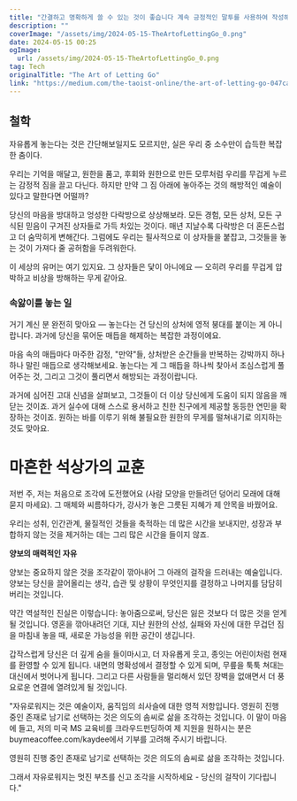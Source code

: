 ```yaml
---
title: "간결하고 명확하게 쓸 수 있는 것이 좋습니다 계속 긍정적인 말투를 사용하여 작성해 주세요"
description: ""
coverImage: "/assets/img/2024-05-15-TheArtofLettingGo_0.png"
date: 2024-05-15 00:25
ogImage: 
  url: /assets/img/2024-05-15-TheArtofLettingGo_0.png
tag: Tech
originalTitle: "The Art of Letting Go"
link: "https://medium.com/the-taoist-online/the-art-of-letting-go-047ca8891eb6"
---
```



## 철학

자유롭게 놓는다는 것은 간단해보일지도 모르지만, 실은 우리 중 소수만이 습득한 복잡한 춤이다.

우리는 기억을 매달고, 원한을 품고, 후회와 원한으로 만든 모루처럼 우리를 무겁게 누르는 감정적 짐을 끌고 다닌다. 하지만 만약 그 짐 아래에 놓아주는 것의 해방적인 예술이 있다고 말한다면 어떨까?

당신의 마음을 방대하고 엉성한 다락방으로 상상해보라. 모든 경험, 모든 상처, 모든 구식된 믿음이 구겨진 상자들로 가득 차있는 것이다. 매년 지날수록 다락방은 더 혼돈스럽고 더 숨막히게 변해간다. 그럼에도 우리는 필사적으로 이 상자들을 붙잡고, 그것들을 놓는 것이 가져다 줄 공허함을 두려워한다.



이 세상의 유머는 여기 있지요. 그 상자들은 닻이 아니에요 — 오히려 우리를 무겁게 압박하고 비상을 방해하는 무게 같아요.

### 속앓이를 놓는 일

거기 계신 분 완전히 맞아요 — 놓는다는 건 당신의 상처에 영적 붕대를 붙이는 게 아니랍니다. 과거에 당신을 묶어둔 매듭을 해제하는 복잡한 과정이에요.

마음 속의 매듭마다 마주한 감정, "만약"들, 상처받은 순간들을 반복하는 강박까지 하나하나 말린 매듭으로 생각해보세요. 놓는다는 게 그 매듭을 하나씩 찾아서 조심스럽게 풀어주는 것, 그리고 그것이 풀리면서 해방되는 과정이랍니다.



과거에 심어진 고대 신념을 살펴보고, 그것들이 더 이상 당신에게 도움이 되지 않음을 깨닫는 것이죠. 과거 실수에 대해 스스로 용서하고 친한 친구에게 제공할 동등한 연민을 확장하는 것이죠. 원하는 바를 이루기 위해 불필요한 원한의 무게를 떨쳐내기로 의지하는 것도 맞아요.

# 마흔한 석상가의 교훈

저번 주, 저는 처음으로 조각에 도전했어요 (사람 모양을 만들려던 덩어리 모래에 대해 묻지 마세요). 그 매체와 씨름하다가, 강사가 놓은 그릇된 지혜가 제 안목을 바꿨어요. 

우리는 성취, 인간관계, 물질적인 것들을 축적하는 데 많은 시간을 보내지만, 성장과 부합하지 않는 것을 제거하는 데는 그리 많은 시간을 들이지 않죠.



**양보의 매력적인 자유**

양보는 중요하지 않은 것을 조각같이 깎아내어 그 아래의 걸작을 드러내는 예술입니다. 양보는 당신을 끌어올리는 생각, 습관 및 상황이 무엇인지를 결정하고 나머지를 담담히 버리는 것입니다.

약간 역설적인 진실은 이렇습니다: 놓아줌으로써, 당신은 잃은 것보다 더 많은 것을 얻게 될 것입니다. 영혼을 깎아내려던 기대, 지난 원한의 산성, 실패와 자신에 대한 무겁던 짐을 마침내 놓을 때, 새로운 가능성을 위한 공간이 생깁니다.

갑작스럽게 당신은 더 깊게 숨을 들이마시고, 더 자유롭게 웃고, 종잇는 어린이처럼 현재를 환영할 수 있게 됩니다. 내면의 명확성에서 결정할 수 있게 되며, 무릎을 툭툭 쳐대는 대신에서 벗어나게 됩니다. 그리고 다른 사람들을 멀리해서 있던 장벽을 없애면서 더 풍요로운 연결에 열려있게 될 것입니다.



"자유로워지는 것은 예술이자, 움직임의 쇠사슬에 대한 영적 저항입니다. 영원히 진행 중인 존재로 남기로 선택하는 것은 의도의 솜씨로 삶을 조각하는 것입니다. 이 말이 마음에 들고, 저의 미국 MS 교육비를 크라우드펀딩하여 제 지원을 원하시는 분은 buymeacoffee.com/kaydee에서 기부를 고려해 주시기 바랍니다.

영원히 진행 중인 존재로 남기로 선택하는 것은 의도의 솜씨로 삶을 조각하는 것입니다.

그래서 자유로워지는 멋진 부츠를 신고 조각을 시작하세요 - 당신의 걸작이 기다립니다."